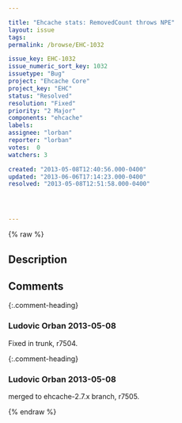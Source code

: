 ```yaml
---

title: "Ehcache stats: RemovedCount throws NPE"
layout: issue
tags: 
permalink: /browse/EHC-1032

issue_key: EHC-1032
issue_numeric_sort_key: 1032
issuetype: "Bug"
project: "Ehcache Core"
project_key: "EHC"
status: "Resolved"
resolution: "Fixed"
priority: "2 Major"
components: "ehcache"
labels: 
assignee: "lorban"
reporter: "lorban"
votes:  0
watchers: 3

created: "2013-05-08T12:40:56.000-0400"
updated: "2013-06-06T17:14:23.000-0400"
resolved: "2013-05-08T12:51:58.000-0400"




---
```


{% raw %}

## Description

<div markdown="1" class="description">



</div>

## Comments


{:.comment-heading}
### **Ludovic Orban** <span class="date">2013-05-08</span>

<div markdown="1" class="comment">

Fixed in trunk, r7504.

</div>


{:.comment-heading}
### **Ludovic Orban** <span class="date">2013-05-08</span>

<div markdown="1" class="comment">

merged to ehcache-2.7.x branch, r7505.

</div>



{% endraw %}
